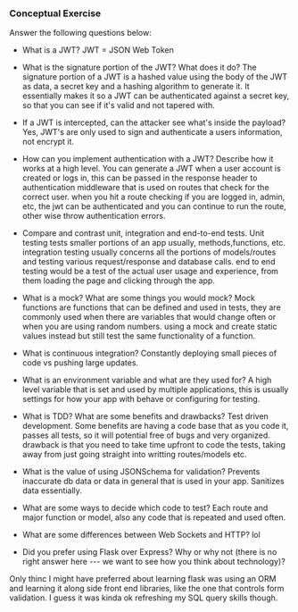 ### Conceptual Exercise

Answer the following questions below:

- What is a JWT?
JWT = JSON Web Token

- What is the signature portion of the JWT?  What does it do?
The signature portion of a JWT is a hashed value using the body of the JWT as data, a secret key and a hashing algorithm to generate it. It essentially makes it so a JWT can be authenticated against a secret key, so that you can see if it's valid and not tapered with.

- If a JWT is intercepted, can the attacker see what's inside the payload?
Yes, JWT's are only used to sign and authenticate a users information, not encrypt it.

- How can you implement authentication with a JWT?  Describe how it works at a high level.
You can generate a JWT when a user account is created or logs in, this can be passed in the response header to authentication middleware that is used on routes that check for the correct user. when you hit a route checking if you are logged in, admin, etc, the jwt can be authenticated and you can continue to run the route, other wise throw authentication errors.

- Compare and contrast unit, integration and end-to-end tests.
Unit testing tests smaller portions of an app usually, methods,functions, etc. integration testing usually concerns all the portions of models/routes and testing various request/response and database calls. end to end testing would be a test of the actual user usage and experience, from them loading the page and clicking through the app.

- What is a mock? What are some things you would mock?
Mock functions are functions that can be defined and used in tests, they are commonly used when there are variables that would change often or when you are using random numbers. using a mock and create static values instead but still test the same functionality of a function.

- What is continuous integration?
Constantly deploying small pieces of code vs pushing large updates.

- What is an environment variable and what are they used for?
A high level variable that is set and used by multiple applications, this is usually settings for how your app with behave or configuring for testing.

- What is TDD? What are some benefits and drawbacks?
Test driven development. Some benefits are having a code base that as you code it, passes all tests, so it will potential free of bugs and very organized. drawback is that you need to take time upfront to code the tests, taking away from just going straight into writting routes/models etc.

- What is the value of using JSONSchema for validation?
Prevents inaccurate db data or data in general that is used in your app.
Sanitizes data essentially.

- What are some ways to decide which code to test?
Each route and major function or model, also any code that is repeated and used often.

- What are some differences between Web Sockets and HTTP?
lol

- Did you prefer using Flask over Express? Why or why not (there is no right 
  answer here --- we want to see how you think about technology)?

Only thinc I might have preferred about learning flask was using an ORM and learning it along side front end libraries, like the one that controls form validation. I guess it was kinda ok refreshing my SQL query skills though.